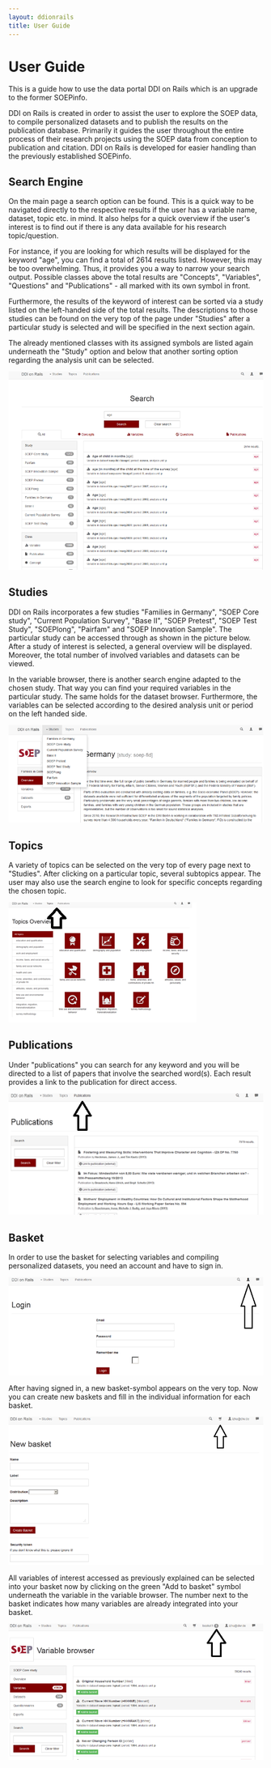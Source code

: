 ```yaml
---
layout: ddionrails
title: User Guide
---
```


User Guide
==========

<div class="row">
<div class="col-sm-6">

This is a guide how to use the data portal DDI on Rails which is an upgrade to the former SOEPinfo. 

DDI on Rails is created in order to assist the user to explore the SOEP data, to compile personalized datasets and to publish the results on the publication database.  Primarily it guides the user throughout the entire process of their research projects using the SOEP data from conception to publication and citation. DDI on Rails is developed for easier handling than the previously established SOEPinfo.

</div>
</div>

Search Engine
-------------

<div class="row">
<div class="col-sm-6">

On the main page a search option can be found. This is a quick way to be navigated directly to the respective results if the user has a variable name, dataset, topic etc. in mind. It also helps for a quick overview if the user's interest is to find out if there is any data available for his research topic/question.

For instance, if you are looking for which results will be displayed for the keyword "age", you can find a total of 2614 results listed. However, this may be too overwhelming. Thus, it provides you a way to narrow your search output. Possible classes above the total results are "Concepts", "Variables", "Questions" and "Publications" - all marked with its own symbol in front. 

Furthermore, the results of the keyword of interest can be sorted via a study listed on the left-handed side of the total results. The descriptions to those studies can be found on the very top of the page under "Studies" after a particular study is selected and will be specified in the next section again. 

The already mentioned classes with its assigned symbols are listed again underneath the "Study" option and below that another sorting option regarding the analysis unit can be selected. 

</div>
<div class="col-sm-6">

<img src="images/search.png" class="img-thumbnail img-responsive">

</div>
</div>

Studies
-------

<div class="row">
<div class="col-sm-6">

DDI on Rails incorporates a few studies "Families in Germany", "SOEP Core study", "Current Population Survey", "Base II", "SOEP Pretest", "SOEP Test Study", "SOEPlong", "Pairfam" and "SOEP Innovation Sample". The particular study can be accessed through as shown in the picture below. After a study of interest is selected, a general overview will be displayed. Moreover, the total number of involved variables and datasets can be viewed.

In the variable browser, there is another search engine adapted to the chosen study. That way you can find your required variables in the particular study. The same holds for the dataset browser. Furthermore, the variables can be selected according to the desired analysis unit or period on the left handed side.

</div>
<div class="col-sm-6">

<img src="images/studies.png" class="img-thumbnail img-responsive">

</div>
</div>

Topics
------

<div class="row">
<div class="col-sm-6">

A variety of topics can be selected on the very top of every page next to "Studies". After clicking on a particular topic, several subtopics appear. The user may also use the search engine to look for specific concepts regarding the chosen topic.

</div>
<div class="col-sm-6">

<img src="images/topics.png" class="img-thumbnail img-responsive">

</div>
</div>

Publications
------------

<div class="row">
<div class="col-sm-6">

Under "publications" you can search for any keyword and you will be directed to a list of papers that involve the searched word(s). Each result provides a link to the publication for direct access.

</div>
<div class="col-sm-6">

<img src="images/publications.png" class="img-thumbnail img-responsive">

</div>
</div>

Basket
------

<div class="row">
<div class="col-sm-6">

In order to use the basket for selecting variables and compiling personalized datasets, you need an account and have to sign in.

</div>
<div class="col-sm-6">

<img src="images/login.png" class="img-thumbnail img-responsive">

</div>
<div class="col-sm-6">

After having signed in, a new basket-symbol appears on the very top. Now you can create new baskets and fill in the individual information for each basket.

</div>
<div class="col-sm-6">

<img src="images/basket.png" class="img-thumbnail img-responsive">

</div>
<div class="col-sm-6">

All variables of interest accessed as previously explained can be selected into your basket now by clicking on the green "Add to basket" symbol underneath the variable in the variable browser. The number next to the basket indicates how many variables are already integrated into your basket.

</div>
<div class="col-sm-6">

<img src="images/workspace.png" class="img-thumbnail img-responsive">

</div>
</div>
